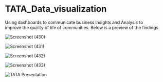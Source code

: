 # TATA_Data_visualization
Using dashboards to communicate business Insights and Analysis to improve the quality of life of communities.
Below is a preview of the findings 

![Screenshot (430)](https://github.com/Shirley22225/TATA_Data_visualization/assets/3306225/48da76fb-d62a-4cee-939f-a83ca4d07b32)

![Screenshot (431)](https://github.com/Shirley22225/TATA_Data_visualization/assets/3306225/f46649a7-e5b4-45d6-b6bb-c99333630998)

![Screenshot (432)](https://github.com/Shirley22225/TATA_Data_visualization/assets/3306225/d9b8aa35-9aea-4e15-86ee-85616d6152d3)

![Screenshot (433)](https://github.com/Shirley22225/TATA_Data_visualization/assets/3306225/40aad657-a698-4f3d-a2a3-0ee88b507af6)

![TATA Presentation](https://github.com/Shirley22225/TATA_Data_visualization/assets/3306225/750fcabb-3166-4552-8ec2-19b7a6fa6875)
